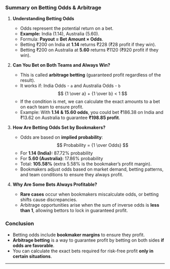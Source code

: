 ### **Summary on Betting Odds & Arbitrage**

1. **Understanding Betting Odds**
    - Odds represent the potential return on a bet.
    - **Example:** India (1.14), Australia (5.60).
    - Formula: **Payout = Bet Amount × Odds**.
    - Betting ₹200 on India at **1.14** returns ₹228 (₹28 profit if they win).
    - Betting ₹200 on Australia at **5.60** returns ₹1120 (₹920 profit if they win).


2. **Can You Bet on Both Teams and Always Win?**
    - This is called **arbitrage betting** (guaranteed profit regardless of the result).
    - It works if: India Odds - `a` and Australia Odds - `b`
      $$ {1 \over a} + {1 \over b} < 1 $$
    - If the condition is met, we can calculate the exact amounts to a bet on each team to ensure profit.
    - Example: With **1.14 & 15.60 odds**, you could bet ₹186.38 on India and ₹13.62 on Australia to guarantee **₹198.85
      profit**.


3. **How Are Betting Odds Set by Bookmakers?**
    - Odds are based on **implied probability**:  
      $$ Probability = {1 \over Odds} $$
    - For **1.14 (India):** 87.72% probability
    - For **5.60 (Australia):** 17.86% probability
    - Total: **105.58%** (extra 5.58% is the bookmaker’s profit margin).
    - Bookmakers adjust odds based on market demand, betting patterns, and team conditions to ensure they always profit.


4. **Why Are Some Bets Always Profitable?**
    - **Rare cases** occur when bookmakers miscalculate odds, or betting shifts cause discrepancies.
    - Arbitrage opportunities arise when the sum of inverse odds is **less than 1**, allowing bettors to lock in
      guaranteed profit.

### **Conclusion**

- Betting odds include **bookmaker margins** to ensure they profit.
- **Arbitrage betting** is a way to guarantee profit by betting on both sides **if odds are favorable**.
- You can calculate the exact bets required for risk-free profit **only in certain situations**.

---
